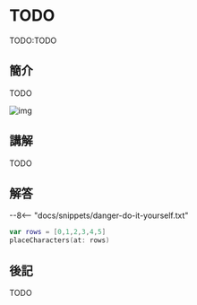 # TODO

TODO:TODO

## 簡介

TODO

![img](https://imagedelivery.net/cdkaXPuFls5qlrh3GM4hfA/652c7590-ef26-4fdd-9f25-3dd8f9c46900/public)

## 講解

TODO

## 解答

--8<-- "docs/snippets/danger-do-it-yourself.txt"

```swift linenums="1"
var rows = [0,1,2,3,4,5]
placeCharacters(at: rows)
```

## 後記

TODO
